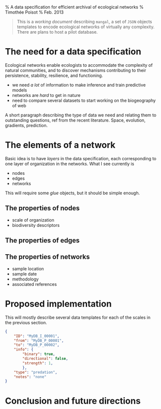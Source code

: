 % A data specification for efficient archival of ecological networks
% Timothée Poisot
% Feb. 2013

> This is a *working document* describing `mangal`, a set of `JSON` objects templates to encode ecological networks of virtually any complexity. There are plans to host a pilot database.

# The need for a data specification

Ecological networks enable ecologists to accommodate the complexity of natural communities, and to discover mechanisms contributing to their persistence, stability, resilience, and functioning. 

- we need *a lot* of information to make inference and train predictive models
- networks are *hard* to get in nature
- need to compare several datasets to start working on the biogeography of web

A short paragraph describing the type of data we need and relating them to outstanding questions, ref from the recent literature. Space, evolution, gradients, prediction.

# The elements of a network

Basic idea is to have *layers* in the data specification, each corresponding to one layer of organization in the networks. What I see currently is

- nodes
- edges
- networks

This will require some *glue* objects, but it should be simple enough.

## The properties of nodes

- scale of organization
- biodiversity descriptors

## The properties of edges

## The properties of networks

- sample location
- sample date
- methodology
- associated references

# Proposed implementation

This will mostly describe several data templates for each of the scales in the previous section.

```json
{
    "ID": "MyDB_I_00001",
    "from": "MyDB_P_00001",
    "to": "MyDB_P_00002",
    "info": {
        "binary": true,
        "directional": false,
        "strength": 1,
        },
    "type": "predation",
    "notes": "none"
}
```

# Conclusion and future directions

